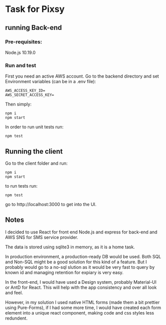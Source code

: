 # Task for Pixsy

## running Back-end

### Pre-requisites:

Node.js 10.19.0

### Run and test

First you need an active AWS account.
Go to the backend directory and set Environment variables (can be in a .env file):

```
AWS_ACCESS_KEY_ID=
AWS_SECRET_ACCESS_KEY=
```

Then simply:

```
npm i
npm start
```

In order to run unit tests run:

```
npm test
```

## Running the client

Go to the client folder and run:

```
npm i
npm start
```

to run tests run:

```
npm test
```

go to http://localhost:3000 to get into the UI.

## Notes

I decided to use React for front end
Node.js and express for back-end
and AWS SNS for SMS service provider.

The data is stored using sqlite3 in memory, as it is a home task.

In production environment, a production-ready DB would be used. Both SQL and Non-SQL might be a good solution for this kind of a feature. But I probably would go to a no-sql slution as it would be very fast to query by known id and managing retention for expiary is very easy.

In the front-end, I would have used a Design system, probably Material-UI or AntD for React. This will help with the app consistency and over all look and feel.

However, in my solution I used native HTML forms (made them a bit prettier using Pure-Forms), if I had some more time, I would have created each form element into a unique react component, making code and css styles less redundent.
